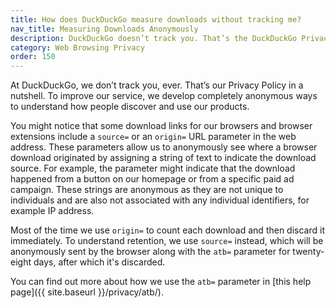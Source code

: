 ```yaml
---
title: How does DuckDuckGo measure downloads without tracking me?
nav_title: Measuring Downloads Anonymously
description: DuckDuckGo doesn’t track you. That’s the DuckDuckGo Privacy Policy in a nutshell.
category: Web Browsing Privacy
order: 150
---
```


At DuckDuckGo, we don’t track you, ever. That’s our Privacy Policy in a nutshell. To improve our service, we develop completely anonymous ways to understand how people discover and use our products.

You might notice that some download links for our browsers and browser extensions include a `source=` or an `origin=` URL parameter in the web address. These parameters allow us to anonymously see where a browser download originated by assigning a string of text to indicate the download source. For example, the parameter might indicate that the download happened from a button on our homepage or from a specific paid ad campaign. These strings are anonymous as they are not unique to individuals and are also not associated with any individual identifiers, for example IP address.

Most of the time we use `origin=` to count each download and then discard it immediately. To understand retention, we use `source=` instead, which will be anonymously sent by the browser along with the `atb=` parameter for twenty-eight days, after which it's discarded.

You can find out more about how we use the `atb=` parameter in [this help page]({{ site.baseurl }}/privacy/atb/).
